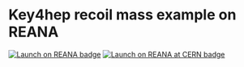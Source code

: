 # Key4hep recoil mass example on REANA

[![Launch on REANA badge](https://www.reana.io/static/img/badges/launch-on-reana.svg)](https://reana-p4n.aip.de/launch?url=https%3A%2F%2Fgithub.com%2FZehvogel%2Freana-demo-key4hep-h-recoil)
[![Launch on REANA at CERN badge](https://www.reana.io/static/img/badges/launch-on-reana-at-cern.svg)](https://reana.cern.ch/launch?url=https%3A%2F%2Fgithub.com%2FZehvogel%2Freana-demo-key4hep-h-recoil)
